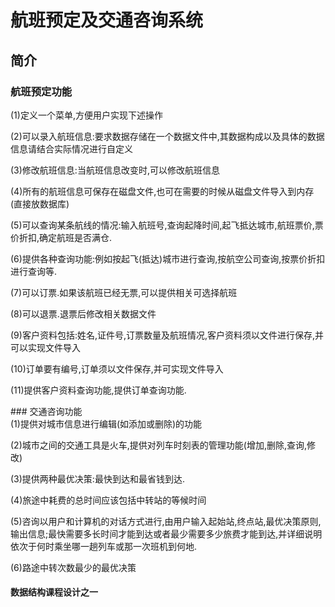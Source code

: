 # 航班预定及交通咨询系统
## 简介
### 航班预定功能
<div>
(1)定义一个菜单,方便用户实现下述操作</p> 
(2)可以录入航班信息:要求数据存储在一个数据文件中,其数据构成以及具体的数据信息请结合实际情况进行自定义</p>  
(3)修改航班信息:当航班信息改变时,可以修改航班信息</p>  
(4)所有的航班信息可保存在磁盘文件,也可在需要的时候从磁盘文件导入到内存(直接放数据库)</p> 
(5)可以查询某条航线的情况:输入航班号,查询起降时间,起飞抵达城市,航班票价,票价折扣,确定航班是否满仓.</p> 
(6)提供各种查询功能:例如按起飞(抵达)城市进行查询,按航空公司查询,按票价折扣进行查询等.</p> 
(7)可以订票.如果该航班已经无票,可以提供相关可选择航班</p> 
(8)可以退票.退票后修改相关数据文件</p> 
(9)客户资料包括:姓名,证件号,订票数量及航班情况,客户资料须以文件进行保存,并可以实现文件导入</p> 
(10)订单要有编号,订单须以文件保存,并可实现文件导入</p> 
(11)提供客户资料查询功能,提供订单查询功能.</p> 
</div>
### 交通咨询功能
<div>
(1)提供对城市信息进行编辑(如添加或删除)的功能</p> 
(2)城市之间的交通工具是火车,提供对列车时刻表的管理功能(增加,删除,查询,修改)</p> 
(3)提供两种最优决策:最快到达和最省钱到达.</p> 
(4)旅途中耗费的总时间应该包括中转站的等候时间</p> 
(5)咨询以用户和计算机的对话方式进行,由用户输入起始站,终点站,最优决策原则,输出信息;最快需要多长时间才能到达或者最少需要多少旅费才能到达,并详细说明依次于何时乘坐哪一趟列车或那一次班机到何地.</p> 
(6)路途中转次数最少的最优决策</p> 
</div>

#### 数据结构课程设计之一
